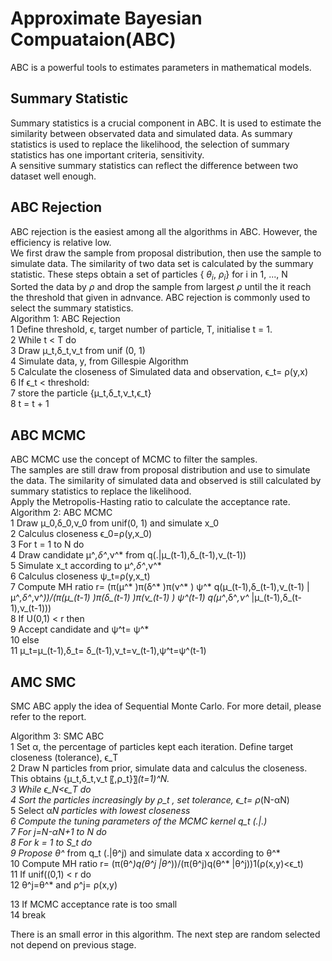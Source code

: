 # Approximate Bayesian Compuataion(ABC)
ABC is a powerful tools to estimates parameters in mathematical models.  
## Summary Statistic
Summary statistics is a crucial component in ABC. It is used to estimate the similarity between observated data and simulated data. 
As summary statistics is used to replace the likelihood, the selection of summary statistics has one important criteria, sensitivity.  
A sensitive summary statistics can reflect the difference between two dataset well enough.  

## ABC Rejection
ABC rejection is the easiest among all the algorithms in ABC. However, the efficiency is relative low.  
We first draw the sample from proposal distribution, then use the sample to simulate data. 
The similarity of two data set is calculated by the summary statistic.  These steps obtain a set of particles { $\theta_i$, $\rho_i$} for i in 1, ..., N  
Sorted the data by $\rho$ and drop the sample from largest $\rho$ until the it reach the threshold that given in adnvance.
ABC rejection is commonly used to select the summary statistics.   
Algorithm 1: ABC Rejection  
1	Define threshold, ϵ, target number of particle, T, initialise t = 1.  
2	While t < T do  
3		Draw μ_t,δ_t,ν_t from unif (0, 1)  
4		Simulate data, y, from Gillespie Algorithm   
5		Calculate the closeness of Simulated data and observation, ϵ_t= ρ(y,x)    
6		If ϵ_t < threshold:  
7			store the particle {μ_t,δ_t,ν_t,ϵ_t}  
8			t = t + 1  

## ABC MCMC
ABC MCMC use the concept of MCMC to filter the samples.  
The samples are still draw from proposal distribution and use to simulate the data. The similarity of simulated data and observed is still calculated by summary statistics to replace the likelihood.  
Apply the Metropolis-Hasting ratio to calculate the acceptance rate.  
Algorithm 2: ABC MCMC  
1	Draw μ_0,δ_0,ν_0 from unif(0, 1) and simulate x_0   
2	Calculus closeness ϵ_0=ρ(y,x_0)  
3	For t = 1 to N do  
4		Draw candidate μ^*,δ^*,ν^* from q(.|μ_(t-1),δ_(t-1),ν_(t-1))  
5		Simulate x_t according to μ^*,δ^*,ν^*  
6		Calculus closeness ψ_t=ρ(y,x_t)  
7		Compute MH ratio r=  (π(μ^* )π(δ^* )π(ν^* ) ψ^* q(μ_(t-1),δ_(t-1),ν_(t-1) |μ^*,δ^*,ν^*))/(π(μ_(t-1) )π(δ_(t-1) )π(ν_(t-1) ) ψ^(t-1)  q(μ^*,δ^*,ν^* |μ_(t-1),δ_(t-1),ν_(t-1)))  
8		If U(0,1) < r then  
9			Accept candidate and ψ^t= ψ^*  
10		else  
11			μ_t=μ_(t-1),δ_t= δ_(t-1),ν_t=ν_(t-1),ψ^t=ψ^(t-1)  

## AMC SMC
SMC ABC apply the idea of Sequential Monte Carlo. For more detail, please refer to the report.  

Algorithm 3: SMC ABC  
1	Set α, the percentage of particles kept each iteration. Define target closeness (tolerance), ϵ_T  
2	Draw N particles from prior, simulate data and calculus the closeness. This obtains {μ_t,δ_t,ν_t 〖,ρ_t}〗_(t=1)^N.   
3	While ϵ_N<ϵ_T do  
4		Sort the particles increasingly by ρ_t , set tolerance, ϵ_t= ρ_(N-αN)  
5		Select α*N particles with lowest closeness  
6		Compute the tuning parameters of the MCMC kernel q_t (.|.)  
7		For j=N-αN+1 to N do  
8			For k = 1 to S_t do  
9				Propose θ^* from q_t (.|θ^j) and simulate data x according to θ^*  
10				Compute MH ratio r=  (π(θ^*)q(θ^j |θ^*))/(π(θ^j)q(θ^* |θ^j))1(ρ(x,y)<ϵ_t)  
11				If unif((0,1) < r do  
12					θ^j=θ^* and ρ^j= ρ(x,y)  
  
13		If MCMC acceptance rate is too small   
14			break  

There is an small error in this algorithm. The next step are random selected not depend on previous stage.
